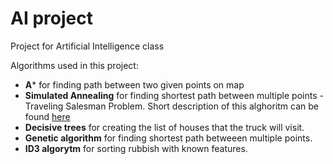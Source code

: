 # AI project
Project for Artificial Intelligence class


Algorithms used in this project:

- **A*** for finding path between two given points on map
- **Simulated Annealing** for finding shortest path between multiple points - Traveling Salesman Problem. Short description of this alghoritm can be found [here](https://docs.google.com/document/d/1sV9YvN7XzmcPCVruYW_NjdFqBlr5awEWu9EYQ2HTEXM/edit?usp=sharing) 
- **Decisive trees** for creating the list of houses that the truck will visit. 
- **Genetic algorithm** for finding shortest path betweeen multiple points.
- **ID3 algorytm** for sorting rubbish with known features.
